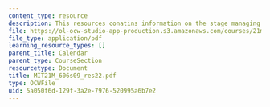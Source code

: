 ```yaml
---
content_type: resource
description: This resources conatins information on the stage managing.
file: https://ol-ocw-studio-app-production.s3.amazonaws.com/courses/21m-606-introduction-to-stagecraft-spring-2009/5a050f6d129f3a2e7976520995a6b7e2_MIT21M_606s09_res22.pdf
file_type: application/pdf
learning_resource_types: []
parent_title: Calendar
parent_type: CourseSection
resourcetype: Document
title: MIT21M_606s09_res22.pdf
type: OCWFile
uid: 5a050f6d-129f-3a2e-7976-520995a6b7e2
---
```

